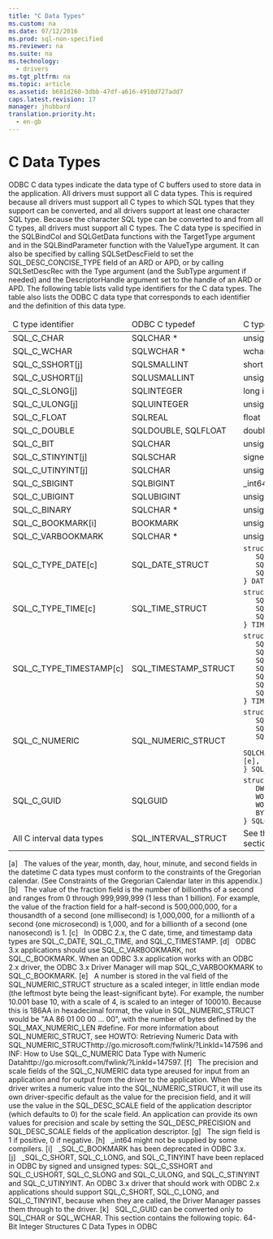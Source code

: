 ```yaml
---
title: "C Data Types"
ms.custom: na
ms.date: 07/12/2016
ms.prod: sql-non-specified
ms.reviewer: na
ms.suite: na
ms.technology: 
  - drivers
ms.tgt_pltfrm: na
ms.topic: article
ms.assetid: b681d260-3dbb-47df-a616-4910d727add7
caps.latest.revision: 17
manager: jhubbard
translation.priority.ht: 
  - en-gb
---
```

# C Data Types
<?xml version="1.0" encoding="utf-8"?>
<developerReferenceWithoutSyntaxDocument xmlns="http://ddue.schemas.microsoft.com/authoring/2003/5" xmlns:xlink="http://www.w3.org/1999/xlink" xmlns:xsi="http://www.w3.org/2001/XMLSchema-instance" xsi:schemaLocation="http://ddue.schemas.microsoft.com/authoring/2003/5 http://dduestorage.blob.core.windows.net/ddueschema/developer.xsd">
  <introduction>
    <para>ODBC C data types indicate the data type of C buffers used to store data in the application.</para>
    <para>All drivers must support all C data types. This is required because all drivers must support all C types to which SQL types that they support can be converted, and all drivers support at least one character SQL type. Because the character SQL type can be converted to and from all C types, all drivers must support all C types.</para>
    <para>The C data type is specified in the <legacyBold>SQLBindCol </legacyBold>and <legacyBold>SQLGetData</legacyBold> functions with the <legacyItalic>TargetType</legacyItalic> argument and in the <legacyBold>SQLBindParameter</legacyBold> function with the <legacyItalic>ValueType</legacyItalic> argument. It can also be specified by calling <legacyBold>SQLSetDescField</legacyBold> to set the SQL_DESC_CONCISE_TYPE field of an ARD or APD, or by calling <legacyBold>SQLSetDescRec</legacyBold> with the <legacyItalic>Type</legacyItalic> argument (and the <legacyItalic>SubType</legacyItalic> argument if needed) and the <legacyItalic>DescriptorHandle</legacyItalic> argument set to the handle of an ARD or APD.</para>
    <para>The following table lists valid type identifiers for the C data types. The table also lists the ODBC C data type that corresponds to each identifier and the definition of this data type.</para>
    <table xmlns:caps="http://schemas.microsoft.com/build/caps/2013/11">
      <thead>
        <tr>
          <TD>
            <para>C type identifier</para>
          </TD>
          <TD>
            <para>ODBC C typedef</para>
          </TD>
          <TD>
            <para>C type</para>
          </TD>
        </tr>
      </thead>
      <tbody>
        <tr>
          <TD>
            <para>SQL_C_CHAR</para>
          </TD>
          <TD>
            <para>SQLCHAR *</para>
          </TD>
          <TD>
            <para>unsigned char *</para>
          </TD>
        </tr>
        <tr>
          <TD>
            <para>SQL_C_WCHAR</para>
          </TD>
          <TD>
            <para>SQLWCHAR *</para>
          </TD>
          <TD>
            <para>wchar_t *</para>
          </TD>
        </tr>
        <tr>
          <TD>
            <para>SQL_C_SSHORT[j]</para>
          </TD>
          <TD>
            <para>SQLSMALLINT</para>
          </TD>
          <TD>
            <para>short int</para>
          </TD>
        </tr>
        <tr>
          <TD>
            <para>SQL_C_USHORT[j]</para>
          </TD>
          <TD>
            <para>SQLUSMALLINT</para>
          </TD>
          <TD>
            <para>unsigned short int</para>
          </TD>
        </tr>
        <tr>
          <TD>
            <para>SQL_C_SLONG[j]</para>
          </TD>
          <TD>
            <para>SQLINTEGER</para>
          </TD>
          <TD>
            <para>long int</para>
          </TD>
        </tr>
        <tr>
          <TD>
            <para>SQL_C_ULONG[j]</para>
          </TD>
          <TD>
            <para>SQLUINTEGER</para>
          </TD>
          <TD>
            <para>unsigned long int</para>
          </TD>
        </tr>
        <tr>
          <TD>
            <para>SQL_C_FLOAT</para>
          </TD>
          <TD>
            <para>SQLREAL</para>
          </TD>
          <TD>
            <para>float</para>
          </TD>
        </tr>
        <tr>
          <TD>
            <para>SQL_C_DOUBLE</para>
          </TD>
          <TD>
            <para>SQLDOUBLE, SQLFLOAT</para>
          </TD>
          <TD>
            <para>double</para>
          </TD>
        </tr>
        <tr>
          <TD>
            <para>SQL_C_BIT</para>
          </TD>
          <TD>
            <para>SQLCHAR</para>
          </TD>
          <TD>
            <para>unsigned char</para>
          </TD>
        </tr>
        <tr>
          <TD>
            <para>SQL_C_STINYINT[j]</para>
          </TD>
          <TD>
            <para>SQLSCHAR</para>
          </TD>
          <TD>
            <para>signed char</para>
          </TD>
        </tr>
        <tr>
          <TD>
            <para>SQL_C_UTINYINT[j]</para>
          </TD>
          <TD>
            <para>SQLCHAR</para>
          </TD>
          <TD>
            <para>unsigned char</para>
          </TD>
        </tr>
        <tr>
          <TD>
            <para>SQL_C_SBIGINT</para>
          </TD>
          <TD>
            <para>SQLBIGINT</para>
          </TD>
          <TD>
            <para>_int64[h]</para>
          </TD>
        </tr>
        <tr>
          <TD>
            <para>SQL_C_UBIGINT</para>
          </TD>
          <TD>
            <para>SQLUBIGINT</para>
          </TD>
          <TD>
            <para>unsigned _int64[h]</para>
          </TD>
        </tr>
        <tr>
          <TD>
            <para>SQL_C_BINARY</para>
          </TD>
          <TD>
            <para>SQLCHAR *</para>
          </TD>
          <TD>
            <para>unsigned char *</para>
          </TD>
        </tr>
        <tr>
          <TD>
            <para>SQL_C_BOOKMARK[i]</para>
          </TD>
          <TD>
            <para>BOOKMARK</para>
          </TD>
          <TD>
            <para>unsigned long int[d]</para>
          </TD>
        </tr>
        <tr>
          <TD>
            <para>SQL_C_VARBOOKMARK</para>
          </TD>
          <TD>
            <para>SQLCHAR *</para>
          </TD>
          <TD>
            <para>unsigned char *</para>
          </TD>
        </tr>
        <tr>
          <TD>
            <para>SQL_C_TYPE_DATE[c]</para>
          </TD>
          <TD>
            <para>SQL_DATE_STRUCT</para>
          </TD>
          <TD>
            <code>struct tagDATE_STRUCT {
   SQLSMALLINT year;
   SQLUSMALLINT month;
   SQLUSMALLINT day;  
} DATE_STRUCT;[a]</code>
          </TD>
        </tr>
        <tr>
          <TD>
            <para>SQL_C_TYPE_TIME[c]</para>
          </TD>
          <TD>
            <para>SQL_TIME_STRUCT</para>
          </TD>
          <TD>
            <code>struct tagTIME_STRUCT {
   SQLUSMALLINT hour;
   SQLUSMALLINT minute;
   SQLUSMALLINT second;
} TIME_STRUCT;[a]</code>
          </TD>
        </tr>
        <tr>
          <TD>
            <para>SQL_C_TYPE_TIMESTAMP[c]</para>
          </TD>
          <TD>
            <para>SQL_TIMESTAMP_STRUCT</para>
          </TD>
          <TD>
            <code>struct tagTIMESTAMP_STRUCT {
   SQLSMALLINT year;
   SQLUSMALLINT month;
   SQLUSMALLINT day;
   SQLUSMALLINT hour;
   SQLUSMALLINT minute;
   SQLUSMALLINT second;
   SQLUINTEGER fraction;[b] 
} TIMESTAMP_STRUCT;[a]</code>
          </TD>
        </tr>
        <tr>
          <TD>
            <para>SQL_C_NUMERIC</para>
          </TD>
          <TD>
            <para>SQL_NUMERIC_STRUCT</para>
          </TD>
          <TD>
            <code>struct tagSQL_NUMERIC_STRUCT {
   SQLCHAR precision;
   SQLSCHAR scale;
   SQLCHAR sign[g];
   SQLCHAR val[SQL_MAX_NUMERIC_LEN];[e], [f] 
} SQL_NUMERIC_STRUCT;</code>
          </TD>
        </tr>
        <tr>
          <TD>
            <para>SQL_C_GUID</para>
          </TD>
          <TD>
            <para>SQLGUID</para>
          </TD>
          <TD>
            <code>struct tagSQLGUID {
   DWORD Data1;
   WORD Data2;
   WORD Data3;
   BYTE Data4[8];
} SQLGUID;[k]</code>
          </TD>
        </tr>
        <tr>
          <TD>
            <para>All C interval data types</para>
          </TD>
          <TD>
            <para>SQL_INTERVAL_STRUCT</para>
          </TD>
          <TD>
            <para>See the <legacyLink xlink:href="52b42b56-50aa-4ce6-8d79-0963c7a71437">C Interval Structure</legacyLink> section, later in this appendix.</para>
          </TD>
        </tr>
      </tbody>
    </table>
    <para>[a]   The values of the year, month, day, hour, minute, and second fields in the datetime C data types must conform to the constraints of the Gregorian calendar. (See <legacyLink xlink:href="70667410-c582-4369-8e06-9d98e21cd2bf">Constraints of the Gregorian Calendar</legacyLink> later in this appendix.)</para>
    <para>[b]   The value of the fraction field is the number of billionths of a second and ranges from 0 through 999,999,999 (1 less than 1 billion). For example, the value of the fraction field for a half-second is 500,000,000, for a thousandth of a second (one millisecond) is 1,000,000, for a millionth of a second (one microsecond) is 1,000, and for a billionth of a second (one nanosecond) is 1.</para>
    <para>[c]   In ODBC 2.<legacyItalic>x</legacyItalic>, the C date, time, and timestamp data types are SQL_C_DATE, SQL_C_TIME, and SQL_C_TIMESTAMP.</para>
    <para>[d]   ODBC 3<legacyItalic>.x</legacyItalic> applications should use SQL_C_VARBOOKMARK, not SQL_C_BOOKMARK. When an ODBC 3<legacyItalic>.x</legacyItalic> application works with an ODBC 2.<legacyItalic>x</legacyItalic> driver, the ODBC 3<legacyItalic>.x</legacyItalic> Driver Manager will map SQL_C_VARBOOKMARK to SQL_C_BOOKMARK.</para>
    <para>[e]   A number is stored in the <legacyItalic>val</legacyItalic> field of the SQL_NUMERIC_STRUCT structure as a scaled integer, in little endian mode (the leftmost byte being the least-significant byte). For example, the number 10.001 base 10, with a scale of 4, is scaled to an integer of 100010. Because this is 186AA in hexadecimal format, the value in SQL_NUMERIC_STRUCT would be "AA 86 01 00 00 ... 00", with the number of bytes defined by the SQL_MAX_NUMERIC_LEN <legacyBold>#define</legacyBold>.</para>
    <para>For more information about <languageKeyword>SQL_NUMERIC_STRUCT</languageKeyword>, see <externalLink><linkText>HOWTO: Retrieving Numeric Data with SQL_NUMERIC_STRUCT</linkText><linkUri>http://go.microsoft.com/fwlink/?LinkId=147596</linkUri></externalLink> and <externalLink><linkText>INF: How to Use SQL_C_NUMERIC Data Type with Numeric Data</linkText><linkUri>http://go.microsoft.com/fwlink/?LinkId=147597</linkUri></externalLink>.</para>
    <para>[f]   The precision and scale fields of the SQL_C_NUMERIC data type areused for input from an application and for output from the driver to the application. When the driver writes a numeric value into the SQL_NUMERIC_STRUCT, it will use its own driver-specific default as the value for the <legacyItalic>precision</legacyItalic> field, and it will use the value in the SQL_DESC_SCALE field of the application descriptor (which defaults to 0) for the <legacyItalic>scale</legacyItalic> field. An application can provide its own values for precision and scale by setting the SQL_DESC_PRECISION and SQL_DESC_SCALE fields of the application descriptor.</para>
    <para>[g]   The sign field is 1 if positive, 0 if negative.</para>
    <para>[h]   _int64 might not be supplied by some compilers.</para>
    <para>[i]   _SQL_C_BOOKMARK has been deprecated in ODBC 3<legacyItalic>.x</legacyItalic>.</para>
    <para>[j]   _SQL_C_SHORT, SQL_C_LONG, and SQL_C_TINYINT have been replaced in ODBC by signed and unsigned types: SQL_C_SSHORT and SQL_C_USHORT, SQL_C_SLONG and SQL_C_ULONG, and SQL_C_STINYINT and SQL_C_UTINYINT. An ODBC 3<legacyItalic>.x</legacyItalic> driver that should work with ODBC 2.<legacyItalic>x</legacyItalic> applications should support SQL_C_SHORT, SQL_C_LONG, and SQL_C_TINYINT, because when they are called, the Driver Manager passes them through to the driver.</para>
    <para>[k]   SQL_C_GUID can be converted only to SQL_CHAR or SQL_WCHAR.</para>
    <para>This section contains the following topic. </para>
    <list class="bullet">
      <listItem>
        <para>
          <legacyLink xlink:href="ac80c798-d9b2-4430-85ed-bd2461db0ac7">64-Bit Integer Structures</legacyLink>
        </para>
      </listItem>
    </list>
  </introduction>
  <relatedTopics>
<link xlink:href="c91bef31-3794-4736-966a-d50997b2233c">C Data Types in ODBC</link>
</relatedTopics>
</developerReferenceWithoutSyntaxDocument>